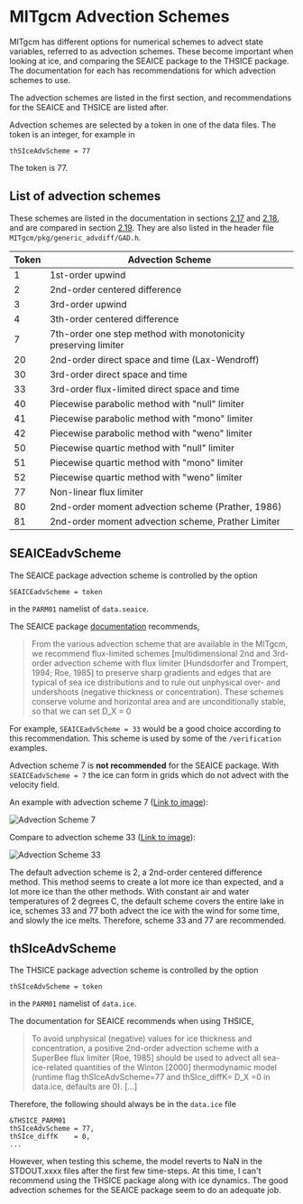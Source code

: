 # MITgcm Advection Schemes
MITgcm has different options for numerical schemes to advect state variables, referred to as advection schemes. These become important when looking at ice, and comparing the SEAICE package to the THSICE package. The documentation for each has recommendations for which advection schemes to use.

The advection schemes are listed in the first section, and recommendations for the SEAICE and THSICE are listed after.

Advection schemes are selected by a token in one of the data files. The token is an integer, for example in

    thSIceAdvScheme = 77
The token is 77.
## List of advection schemes
These schemes are listed in the documentation in sections [2.17](https://mitgcm.readthedocs.io/en/latest/algorithm/algorithm.html#linear-advection-schemes) and [2.18](https://mitgcm.readthedocs.io/en/latest/algorithm/algorithm.html#non-linear-advection-schemes), and are compared in section [2.19](https://mitgcm.readthedocs.io/en/latest/algorithm/algorithm.html#comparison-of-advection-schemes). They are also listed in the header file `MITgcm/pkg/generic_advdiff/GAD.h`.

Token | Advection Scheme
----- | -----------------------
  1   | 1st-order upwind
  2   | 2nd-order centered difference
  3   | 3rd-order upwind
  4   | 3th-order centered difference
  7   | 7th-order one step method with monotonicity preserving limiter
  20  | 2nd-order direct space and time (Lax-Wendroff)
  30  | 3rd-order direct space and time
  33  | 3rd-order flux-limited direct space and time
  40  | Piecewise parabolic method with "null" limiter
  41  | Piecewise parabolic method with "mono" limiter
  42  | Piecewise parabolic method with "weno" limiter
  50  | Piecewise quartic method with "null" limiter
  51  | Piecewise quartic method with "mono" limiter
  52  | Piecewise quartic method with "weno" limiter
  77  | Non-linear flux limiter
  80  | 2nd-order moment advection scheme (Prather, 1986)
  81  | 2nd-order moment advection scheme, Prather Limiter

## SEAICEadvScheme
The SEAICE package advection scheme is controlled by the option

    SEAICEadvScheme = token

in the `PARM01` namelist of `data.seaice`.

The SEAICE package [documentation](http://mitgcm.org/public/r2_manual/latest/online_documents/node254.html) recommends,

> From the various advection scheme that are available in the MITgcm, we recommend flux-limited schemes [multidimensional 2nd and 3rd-order advection scheme with flux limiter [Hundsdorfer and Trompert, 1994; Roe, 1985] to preserve sharp gradients and edges that are typical of sea ice distributions and to rule out unphysical over- and undershoots (negative thickness or concentration). These schemes conserve volume and horizontal area and are unconditionally stable, so that we can set D_X = 0

For example, `SEAICEadvScheme = 33` would be a good choice according to this recommendation. This scheme is used by some of the `/verification` examples.

Advection scheme 7 is **not recommended** for the SEAICE package. With `SEAICEadvScheme = 7` the ice can form in grids which do not advect with the velocity field.

An example with advection scheme 7 ([Link to image](https://github.com/timghill/gfg/blob/master/data/ice_gridding.png)):

![Advection Scheme 7 ](https://github.com/timghill/gfg/blob/master/data/ice_gridding.png)

Compare to advection scheme 33 ([Link to image](https://github.com/timghill/gfg/blob/master/data/ice_smooth.png)):

![Advection Scheme 33 ](https://github.com/timghill/gfg/blob/master/data/ice_smooth.png)

The default advection scheme is 2, a 2nd-order centered difference method. This method seems to create a lot more ice than expected, and a lot more ice than the other methods. With constant air and water temperatures of 2 degrees C, the default scheme covers the entire lake in ice, schemes 33 and 77 both advect the ice with the wind for some time, and slowly the ice melts. Therefore, scheme 33 and 77 are recommended.

## thSIceAdvScheme
The THSICE package advection scheme is controlled by the option

    thSIceAdvScheme = token

in the `PARM01` namelist of `data.ice`.

The documentation for SEAICE recommends when using THSICE,
> To avoid unphysical (negative) values for ice thickness and concentration, a positive 2nd-order advection scheme with a SuperBee flux limiter [Roe, 1985] should be used to advect all sea-ice-related quantities of the Winton [2000] thermodynamic model (runtime flag thSIceAdvScheme=77 and thSIce_diffK= D_X =0 in data.ice, defaults are 0). [...]

Therefore, the following should always be in the `data.ice` file

    &THSICE_PARM01
    thSIceAdvScheme = 77,
    thSIce_diffK    = 0,
    ...

However, when testing this scheme, the model reverts to NaN in the STDOUT.xxxx files after the first few time-steps. At this time, I can't recommend using the THSICE package along with ice dynamics. The good advection schemes for the SEAICE package seem to do an adequate job.
